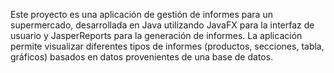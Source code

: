 Este proyecto es una aplicación de gestión de informes para un supermercado, desarrollada en Java utilizando JavaFX para la interfaz de usuario y JasperReports para la generación de informes.
La aplicación permite visualizar diferentes tipos de informes (productos, secciones, tabla, gráficos) basados en datos provenientes de una base de datos.
